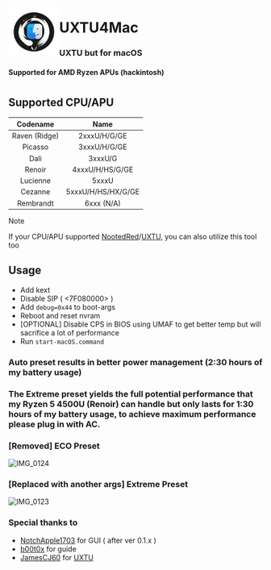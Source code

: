<picture><img align="left" src="/Img/Logo.png" width="20%"/></picture>
<h1>UXTU4Mac</h1>
<h3>UXTU but for macOS</h3></h3>
<h4>Supported for AMD Ryzen APUs (hackintosh)</h4>

#

## Supported CPU/APU

| Codename| Name |
|    :---:  |    :---:   |
| Raven (Ridge) | 2xxxU/H/G/GE |
| Picasso | 3xxxU/H/G/GE |
| Dali | 3xxxU/G |
| Renoir | 4xxxU/H/HS/G/GE |
| Lucienne | 5xxxU |
| Cezanne	| 5xxxU/H/HS/HX/G/GE |
| Rembrandt | 6xxx (N/A) |

> [!NOTE]
> If your CPU/APU supported [NootedRed](https://github.com/ChefKissInc/NootedRed)/[UXTU](https://github.com/JamesCJ60/Universal-x86-Tuning-Utility), you can also utilize this tool too

## Usage

- Add kext
- Disable SIP ( <7F080000> )
- Add `debug=0x44` to boot-args
- Reboot and reset nvram
- [OPTIONAL] Disable CPS in BIOS using UMAF to get better temp but will sacrifice a lot of performance
- Run `start-macOS.command`
  

### Auto preset results in better power management (2:30 hours of my battery usage)
### The Extreme preset yields the full potential performance that my Ryzen 5 4500U (Renoir) can handle but only lasts for 1:30 hours of my battery usage, to achieve maximum performance please plug in with AC.
### [Removed] ECO Preset
![IMG_0124](https://github.com/gorouflex/RielUXTU4Mac/assets/98001973/1d67984a-1166-4551-a1b6-04865b72c53b)

### [Replaced with another args] Extreme Preset
![IMG_0123](https://github.com/gorouflex/RielUXTU4Mac/assets/98001973/46565c9a-8abd-4b9f-ad2e-5bde5c39a4c1)

### Special thanks to
- [NotchApple1703](https://github.com/NotchApple1703) for GUI ( after ver 0.1.x )
- [b00t0x](https://github.com/b00t0x) for guide
- [JamesCJ60](https://github.com/JamesCJ60) for [UXTU](https://github.com/JamesCJ60/Universal-x86-Tuning-Utility)
